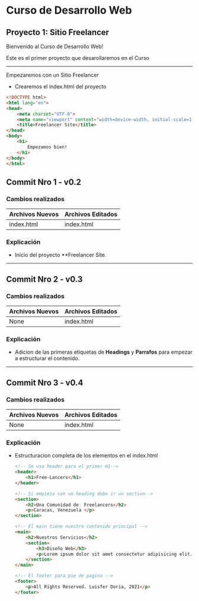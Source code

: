 # Curso de Desarrollo Web
## Proyecto 1: Sitio Freelancer

Bienvenido al Curso de Desarrollo Web!

Este es el primer proyecto que desarollaremos en el Curso

------

Empezaremos con un Sitio Freelancer

* Crearemos el index.html del proyecto

```html
<!DOCTYPE html>
<html lang="en">
<head>
	<meta charset="UTF-8">
	<meta name="viewport" content="width=device-width, initial-scale=1.0">
	<title>Freelancer Site</title>
</head>
<body>
	<h1>
        Empezamos bien!
    </h1>
</body>
</html>
```

## Commit Nro 1 - v0.2

### Cambios realizados

| **Archivos Nuevos** | **Archivos Editados** |
| ------------------- | --------------------- |
| index.html          | index.html            |

### Explicación 

* Inicio del proyecto **Freelancer Site.

------

## Commit Nro 2 - v0.3

### Cambios realizados

| **Archivos Nuevos** | **Archivos Editados** |
| ------------------- | --------------------- |
| None                | index.html            |

### Explicación

* Adicion de las primeras etiquetas de **Headings** y **Parrafos** para empezar a estructurar el contenido.


------

## Commit Nro 3 - v0.4

### Cambios realizados

| **Archivos Nuevos** | **Archivos Editados** |
| ------------------- | --------------------- |
| None                | index.html            |

### Explicación

* Estructuracion completa de los elementos en el index.html

	```html
	<!-- Se usa header para el primer H1-->
	<header>
		<h1>Free-Lancers</h1>
	</header>
	
	<!-- Si empieza con un heading debe ir un section-->
	<section>
		<h2>Una Comunidad de  Freelancers</h2>
		<p>Caracas, Venezuela </p>
	</section>
	
	<!-- El main tiene nuestro contenido principal -->
	<main>
		<h2>Nuestros Servicios</h2>
		<section>
			<h3>Diseño Web</h3>
			<p>Lorem ipsum dolor sit amet consectetur adipisicing elit. Ducimus, quibusdam.</p>
		</section>
	</main>
	
	<!-- El footer para pie de pagina -->
	<footer>
		<p>All Rights Reserved. Luisfer Doria, 2021</p>
	</footer>
	```

	